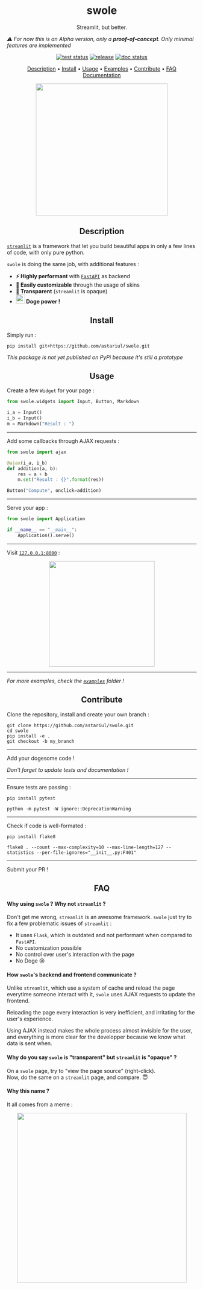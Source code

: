 <h1 align="center">swole</h1>
<p align="center">
Streamlit, but better.
</p>

_⚠️ For now this is an Alpha version, only a **proof-of-concept**. Only minimal features are implemented_

<p align="center">
    <a href="https://github.com/astariul/swole/actions"><img src="https://github.com/astariul/swole/workflows/tests/badge.svg" alt="test status" /></a>
    <a href="https://github.com/astariul/swole/releases"><img src="https://img.shields.io/github/v/release/astariul/swole" alt="release" /></a>
    <a href="https://swole.readthedocs.io/en/latest/"><img src="https://readthedocs.org/projects/swole/badge/?version=latest" alt="doc status" /></a>
</p>

<p align="center">
  <a href="#description">Description</a> •
  <a href="#install">Install</a> •
  <a href="#usage">Usage</a> •
  <a href="https://github.com/astariul/swole/tree/master/examples">Examples</a> •
  <a href="#contribute">Contribute</a> •
  <a href="#faq">FAQ</a>
  <br>
  <a href="https://swole.readthedocs.io/en/stable/" target="_blank">Documentation</a>
</p>

<p align="center">
    <img src="https://raw.githubusercontent.com/astariul/swole/master/.github/swole.png" width="350">
</p>

<h2 align="center">Description</h2>

[`streamlit`](https://github.com/streamlit/streamlit) is a framework that let you build beautiful apps in only a few lines of code, with only pure python.

`swole` is doing the same job, with additional features :

* **⚡ Highly performant** with [`FastAPI`](https://fastapi.tiangolo.com/) as backend
* **🦋 Easily customizable** through the usage of skins
* **💎 Transparent** (`streamlit` is opaque)
* **<img src="https://raw.githubusercontent.com/astariul/swole/master/.github/emoji.png" width="24"> Doge power !**


<h2 align="center">Install</h2>

Simply run :

```console
pip install git+https://github.com/astariul/swole.git
```

_This package is not yet published on PyPi because it's still a prototype_

<h2 align="center">Usage</h2>

Create a few `Widget` for your page :

```python
from swole.widgets import Input, Button, Markdown

i_a = Input()
i_b = Input()
m = Markdown("Result : ")
```

---

Add some callbacks through AJAX requests :

```python
from swole import ajax

@ajax(i_a, i_b)
def addition(a, b):
    res = a + b
    m.set("Result : {}".format(res))

Button("Compute", onclick=addition)
```

---

Serve your app :

```python
from swole import Application

if __name__ == "__main__":
    Application().serve()
```

---

Visit [`127.0.0.1:8000`](http://127.0.0.1:8000) :

<p align="center">
    <img src="https://user-images.githubusercontent.com/22237185/94440029-1b74bb80-01dc-11eb-9fae-a385e1e89b01.png" width="280">
</p>

---

_For more examples, check the [`examples`](https://github.com/astariul/swole/tree/master/examples) folder !_

<h2 align="center">Contribute</h2>

Clone the repository, install and create your own branch :

```console
git clone https://github.com/astariul/swole.git
cd swole
pip install -e .
git checkout -b my_branch
```

---

Add your dogesome code !

_Don't forget to update tests and documentation !_

---

Ensure tests are passing :

```console
pip install pytest

python -m pytest -W ignore::DeprecationWarning
```

---

Check if code is well-formated :

```console
pip install flake8

flake8 . --count --max-complexity=10 --max-line-length=127 --statistics --per-file-ignores="__init__.py:F401"
```

---

Submit your PR !

<h2 align="center">FAQ</h2>

#### **Why using `swole` ? Why not `streamlit` ?**

Don't get me wrong, `streamlit` is an awesome framework. `swole` just try to fix a few problematic issues of `streamlit` :

* It uses `Flask`, which is outdated and not performant when compared to `FastAPI`.
* No customization possible
* No control over user's interaction with the page
* No Doge 😢

#### **How `swole`'s backend and frontend communicate ?**

Unlike `streamlit`, which use a system of cache and reload the page everytime someone interact with it, `swole` uses AJAX requests to update the frontend.

Reloading the page every interaction is very inefficient, and irritating for the user's experience.

Using AJAX instead makes the whole process almost invisible for the user, and everything is more clear for the developper because we know what data is sent when.

#### **Why do you say `swole` is "transparent" but `streamlit` is "opaque" ?**

On a `swole` page, try to "view the page source" (right-click).  
Now, do the same on a `streamlit` page, and compare. 😇 

#### **Why this name ?**

It all comes from a meme :

<p align="center">
    <img src="https://raw.githubusercontent.com/astariul/swole/master/.github/meme.png" width="450">
</p>
